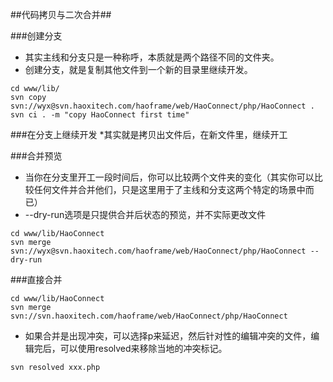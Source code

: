 
##代码拷贝与二次合并##

###创建分支
* 其实主线和分支只是一种称呼，本质就是两个路径不同的文件夹。
* 创建分支，就是复制其他文件到一个新的目录里继续开发。
```
cd www/lib/
svn copy svn://wyx@svn.haoxitech.com/haoframe/web/HaoConnect/php/HaoConnect .
svn ci . -m "copy HaoConnect first time"
```

###在分支上继续开发
*其实就是拷贝出文件后，在新文件里，继续开工


###合并预览
* 当你在分支里开工一段时间后，你可以比较两个文件夹的变化（其实你可以比较任何文件并合并他们，只是这里用于了主线和分支这两个特定的场景中而已）
* --dry-run选项是只提供合并后状态的预览，并不实际更改文件
```
cd www/lib/HaoConnect
svn merge svn://wyx@svn.haoxitech.com/haoframe/web/HaoConnect/php/HaoConnect --dry-run
```


###直接合并
```
cd www/lib/HaoConnect
svn merge svn://svn.haoxitech.com/haoframe/web/HaoConnect/php/HaoConnect
```
* 如果合并是出现冲突，可以选择p来延迟，然后针对性的编辑冲突的文件，编辑完后，可以使用resolved来移除当地的冲突标记。
```
svn resolved xxx.php
```
